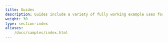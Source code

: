 ```yaml
---
title: Guides
description: Guides include a variety of fully working example uses for Istio that you can experiment with.
weight: 30
type: section-index
aliases:
    /docs/samples/index.html
---
```

